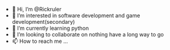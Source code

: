 - 👋 Hi, I’m @Rickruler
- 👀 I’m interested in software development and game development(secondary)
- 🌱 I’m currently learning python
- 💞️ I’m looking to collaborate on nothing have a long way to go
- 📫 How to reach me ...

<!---
Rickruler/Rickruler is a ✨ special ✨ repository because its `README.md` (this file) appears on your GitHub profile.
You can click the Preview link to take a look at your changes.
--->

